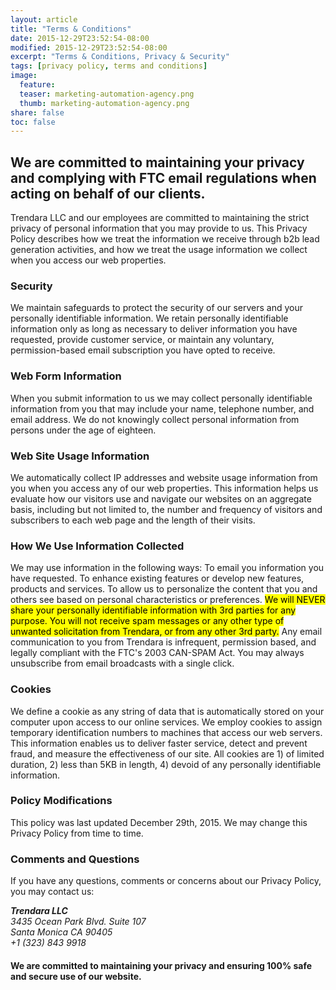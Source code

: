 ```yaml
---
layout: article
title: "Terms & Conditions"
date: 2015-12-29T23:52:54-08:00
modified: 2015-12-29T23:52:54-08:00
excerpt: "Terms & Conditions, Privacy & Security"
tags: [privacy policy, terms and conditions]
image:
  feature:
  teaser: marketing-automation-agency.png
  thumb: marketing-automation-agency.png
share: false
toc: false
---
```


## We are committed to maintaining your privacy and complying with FTC email regulations when acting on behalf of our clients.

Trendara LLC and our employees are committed to maintaining the strict privacy of personal information that you may provide to us. This Privacy Policy describes how we treat the information we receive through b2b lead generation activities, and how we treat the usage information we collect when you access our web properties.

### Security
We maintain safeguards to protect the security of our servers and your personally identifiable information. We retain personally identifiable information only as long as necessary to deliver information you have requested, provide customer service, or maintain any voluntary, permission-based email subscription you have opted to receive.

### Web Form Information
When you submit information to us we may collect personally identifiable information from you that may include your name, telephone number, and email address. We do not knowingly collect personal information from persons under the age of eighteen.

### Web Site Usage Information
We automatically collect IP addresses and website usage information from you when you access any of our web properties. This information helps us evaluate how our visitors use and navigate our websites on an aggregate basis, including but not limited to, the number and frequency of visitors and subscribers to each web page and the length of their visits.

### How We Use Information Collected
We may use information in the following ways: To email you information you have requested. To enhance existing features or develop new features, products and services. To allow us to personalize the content that you and others see based on personal characteristics or preferences. <mark>We will NEVER share your personally identifiable information with 3rd parties for any purpose. You will not receive spam messages or any other type of unwanted solicitation from Trendara, or from any other 3rd party.</mark> Any email communication to you from Trendara is infrequent, permission based, and legally compliant with the FTC's 2003 CAN-SPAM Act. You may always unsubscribe from email broadcasts with a single click.

### Cookies
We define a cookie as any string of data that is automatically stored on your computer upon access to our online services. We employ cookies to assign temporary identification numbers to machines that access our web servers. This information enables us to deliver faster service, detect and prevent fraud, and measure the effectiveness of our site. All cookies are 1) of limited duration, 2) less than 5KB in length, 4) devoid of any personally identifiable information.

### Policy Modifications
This policy was last updated December 29th, 2015. We may change this Privacy Policy from time to time.

### Comments and Questions
If you have any questions, comments or concerns about our Privacy Policy, you may contact us:

<address>
<strong>Trendara LLC</strong><BR>
3435 Ocean Park Blvd. Suite 107<BR>
Santa Monica CA 90405<BR>
+1 (323) 843 9918
</address>

#### We are committed to maintaining your privacy and ensuring 100% safe and secure use of our website.
